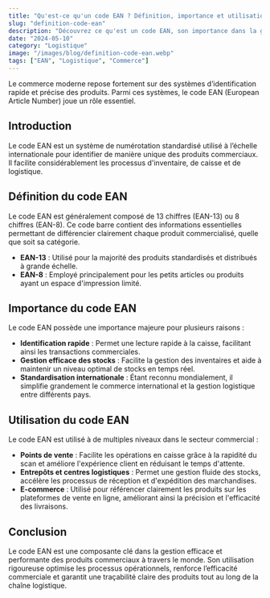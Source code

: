 ```yaml
---
title: "Qu'est-ce qu'un code EAN ? Définition, importance et utilisation"
slug: "definition-code-ean"
description: "Découvrez ce qu'est un code EAN, son importance dans la gestion des produits, et comment il est utilisé."
date: "2024-05-10"
category: "Logistique"
image: "/images/blog/definition-code-ean.webp"
tags: ["EAN", "Logistique", "Commerce"]
---
```


Le commerce moderne repose fortement sur des systèmes d’identification rapide et précise des produits. Parmi ces systèmes, le code EAN (European Article Number) joue un rôle essentiel.

## Introduction

Le code EAN est un système de numérotation standardisé utilisé à l’échelle internationale pour identifier de manière unique des produits commerciaux. Il facilite considérablement les processus d'inventaire, de caisse et de logistique.

## Définition du code EAN

Le code EAN est généralement composé de 13 chiffres (EAN-13) ou 8 chiffres (EAN-8). Ce code barre contient des informations essentielles permettant de différencier clairement chaque produit commercialisé, quelle que soit sa catégorie.

- **EAN-13** : Utilisé pour la majorité des produits standardisés et distribués à grande échelle.
- **EAN-8** : Employé principalement pour les petits articles ou produits ayant un espace d'impression limité.

## Importance du code EAN

Le code EAN possède une importance majeure pour plusieurs raisons :

- **Identification rapide** : Permet une lecture rapide à la caisse, facilitant ainsi les transactions commerciales.
- **Gestion efficace des stocks** : Facilite la gestion des inventaires et aide à maintenir un niveau optimal de stocks en temps réel.
- **Standardisation internationale** : Étant reconnu mondialement, il simplifie grandement le commerce international et la gestion logistique entre différents pays.

## Utilisation du code EAN

Le code EAN est utilisé à de multiples niveaux dans le secteur commercial :

- **Points de vente** : Facilite les opérations en caisse grâce à la rapidité du scan et améliore l'expérience client en réduisant le temps d'attente.
- **Entrepôts et centres logistiques** : Permet une gestion fluide des stocks, accélère les processus de réception et d'expédition des marchandises.
- **E-commerce** : Utilisé pour référencer clairement les produits sur les plateformes de vente en ligne, améliorant ainsi la précision et l'efficacité des livraisons.

## Conclusion

Le code EAN est une composante clé dans la gestion efficace et performante des produits commerciaux à travers le monde. Son utilisation rigoureuse optimise les processus opérationnels, renforce l’efficacité commerciale et garantit une traçabilité claire des produits tout au long de la chaîne logistique.
